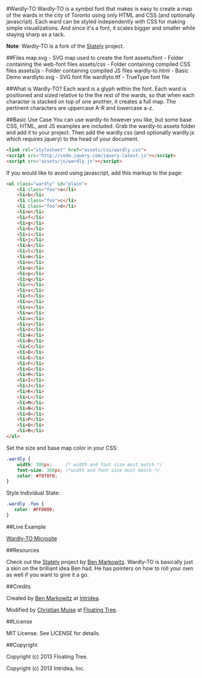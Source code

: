 #Wardly-TO
Wardly-TO is a symbol font that makes is easy to create a map of the wards in the city of Toronto using only HTML and CSS (and optionally javascript). Each ward can be styled independently with CSS for making simple visualizations. And since it's a font, it scales bigger and smaller while staying sharp as a tack.

**Note**: Wardly-TO is a fork of the [Stately](https://github.com/intridea/stately) project.

##Files
    map.svg      - SVG map used to create the font
    assets/font  - Folder containing the web-font files
    assets/css   - Folder containing compiled CSS files
    assets/js    - Folder containing compiled JS files
    wardly-to.html - Basic Demo
    wardlyto.svg  - SVG font file
    wardlyto.ttf  - TrueType font file
    

##What is Wardly-TO?
Each ward is a glyph within the font. Each ward is positioned and sized relative to the the rest of the wards, so that when each character is stacked on top of one another, it creates a full map.
The pertinent characters are uppercase A-R and lowercase a-z.

##Basic Use Case
You can use wardly-to however you like, but some base CSS, HTML, and JS examples are included.
Grab the wardly-to assets folder and add it to your project. Then add the wardly.css (and optionally wardly.js which requires jquery) to the head of your document.

```html
<link rel="stylesheet" href="assets/css/wardly.css">
<script src="http://code.jquery.com/jquery-latest.js"></script>
<script src="assets/js/wardly.js"></script>
```

If you would like to avoid using javascript, add this markup to the page:

```html
<ul class="wardly" id="plain"> 
    <li class="foo">a</li>
    <li>b</li>
    <li class="foo">c</li>
    <li class="foo">d</li>
    <li>e</li>
    <li>f</li>
    <li>g</li>
    <li>h</li>
    <li>i</li>
    <li>j</li>
    <li>k</li>
    <li>l</li>
    <li>m</li>
    <li>n</li>
    <li>o</li>
    <li>p</li>
    <li>q</li>
    <li>r</li>
    <li>s</li>
    <li>t</li>
    <li>u</li>
    <li>v</li>
    <li>w</li>
    <li>x</li>
    <li>y</li>
    <li>z</li>
    <li>A</li>
    <li>B</li>
    <li>C</li>
    <li>D</li>
    <li>E</li>
    <li>F</li>
    <li>G</li>
    <li>H</li>
    <li>I</li>
    <li>J</li>
    <li>K</li>
    <li>L</li>
    <li>M</li>
    <li>N</li>
    <li>O</li>
    <li>P</li>
    <li>Q</li>
    <li>R</li>
</ul>
```
    
Set the size and base map color in your CSS:

```css
.wardly {
    width: 300px;     /* width and font size must match */
    font-size: 300px; /*width and font size must match */
    color: #f0f0f0;
}
```
    
Style Individual State:

```css
.wardly .foo { 
   color: #FF0000;
}
```
        
##Live Example

[Wardly-TO Microsite](http://haz.github.com/wardly-to/)

##Resources

Check out the [Stately](https://github.com/intridea/stately) project by [Ben Markowitz](http://www.intridea.com/). Wardly-TO is basically just a skin on the brilliant idea Ben had. He has pointers on how to roll your own as well if you want to give it a go.

##Credits

Created by [Ben Markowitz](http://www.benmarkowitz.com) at [Intridea](http://www.intridea.com).

Modified by [Christian Muise](http://www.haz.ca/) at [Floating Tree](http://www.floatingtree.ca).

##License

MIT License. See LICENSE for details.

##Copyright

Copyright (c) 2013 Floating Tree.

Copyright (c) 2013 Intridea, Inc.
